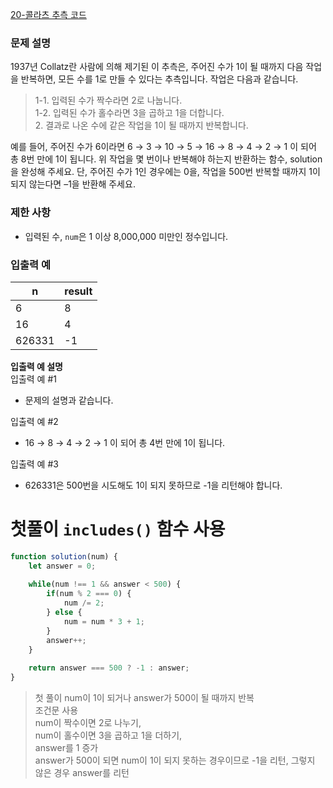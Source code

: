 [20-콜라츠 추측 코드](../codes/20콜라츠_추측.js)  

### 문제 설명
1937년 Collatz란 사람에 의해 제기된 이 추측은, 주어진 수가 1이 될 때까지 다음 작업을 반복하면, 모든 수를 1로 만들 수 있다는 추측입니다. 작업은 다음과 같습니다.  
> 1-1. 입력된 수가 짝수라면 2로 나눕니다.   
> 1-2. 입력된 수가 홀수라면 3을 곱하고 1을 더합니다.   
> 2. 결과로 나온 수에 같은 작업을 1이 될 때까지 반복합니다.

예를 들어, 주어진 수가 6이라면 6 → 3 → 10 → 5 → 16 → 8 → 4 → 2 → 1 이 되어 총 8번 만에 1이 됩니다. 위 작업을 몇 번이나 반복해야 하는지 반환하는 함수, solution을 완성해 주세요. 단, 주어진 수가 1인 경우에는 0을, 작업을 500번 반복할 때까지 1이 되지 않는다면 –1을 반환해 주세요.  

### 제한 사항  
- 입력된 수, `num`은 1 이상 8,000,000 미만인 정수입니다.  

### 입출력 예   
| n | result |  
| --- | --- |  
| 6 | 8 |  
| 16 | 4 |  
| 626331 | -1 |  

**입출력 예 설명**  
입출력 예 #1  
- 문제의 설명과 같습니다.  

입출력 예 #2  
- 16 → 8 → 4 → 2 → 1 이 되어 총 4번 만에 1이 됩니다.  

입출력 예 #3  
- 626331은 500번을 시도해도 1이 되지 못하므로 -1을 리턴해야 합니다.  

# 첫풀이 `includes()` 함수 사용
```jsx
function solution(num) {
    let answer = 0;
    
    while(num !== 1 && answer < 500) {
        if(num % 2 === 0) {
            num /= 2;
        } else {
            num = num * 3 + 1;
        }
        answer++;
    }
    
    return answer === 500 ? -1 : answer;
}
```
> 첫 풀이 
>  num이 1이 되거나 answer가 500이 될 때까지 반복  
> 조건문 사용  
> num이 짝수이면 2로 나누기,  
> num이 홀수이면 3을 곱하고 1을 더하기,  
> answer를 1 증가  
> answer가 500이 되면 num이 1이 되지 못하는 경우이므로 -1을 리턴, 그렇지 않은 경우 answer를 리턴  
